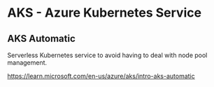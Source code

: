 # AKS - Azure Kubernetes Service

## AKS Automatic

Serverless Kubernetes service to avoid having to deal with node pool management.

<https://learn.microsoft.com/en-us/azure/aks/intro-aks-automatic>
